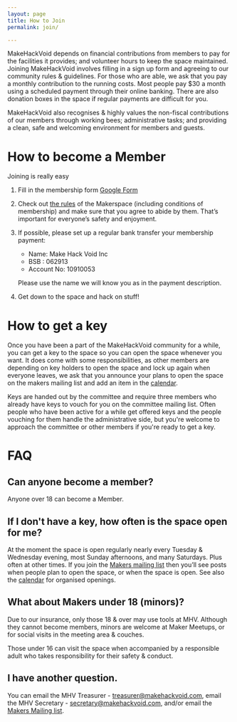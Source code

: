 ```yaml
---
layout: page
title: How to Join
permalink: join/

---
```


MakeHackVoid depends on financial contributions from members to pay for the
facilities it provides; and volunteer hours to keep the space maintained. 
Joining MakeHackVoid involves filling in a sign up form and agreeing to our 
community rules & guidelines. For those who are able, we ask that you pay a 
monthly contribution to the running costs. Most people pay $30 a month using
a scheduled payment through their online banking. There are also donation
boxes in the space if regular payments are difficult for you.

MakeHackVoid also recognises & highly values the non-fiscal contributions of
our members through working bees; administrative tasks; and providing a
clean, safe and welcoming environment for members and guests.

# How to become a Member

Joining is really easy 

1. Fill in the membership form  [Google Form](https://docs.google.com/forms/d/1Yu7iUOJPQHefiLgDue3oAbMBu-4s87f_tygPlz5Isw0/viewform)

2. Check out [the rules](http://wiki.makehackvoid.com/policy:rules_draft) of the Makerspace (including conditions of membership) and make sure that you agree to abide by them. That’s important for everyone’s safety and enjoyment.

3. If possible, please set up a regular bank transfer your membership payment:

    + Name: Make Hack Void Inc
    + BSB : 062913
    + Account No: 10910053

    Please use the name we will know you as in the payment description.

4. Get down to the space and hack on stuff!

# How to get a key

Once you have been a part of the MakeHackVoid community for a while, you can
get a key to the space so you can open the space whenever you want. It
does come with some responsibilities, as other members are depending on key
holders to open the space and lock up again when everyone leaves, we ask
that you announce your plans to open the space on the makers mailing list
and add an item in the [calendar](/#calendar).

Keys are handed out by the committee and require three members who already
have keys to vouch for you on the committee mailing list. Often people who
have been active for a while get offered keys and the people vouching for
them handle the administrative side, but you're welcome to approach the
committee or other members if you're ready to get a key. 

# FAQ

## Can anyone become a member?
Anyone over 18 can become a Member.

## If I don't have a key, how often is the space open for me?

At the moment the space is open regularly nearly every Tuesday &amp;
Wednesday evening, most Sunday afternoons, and many Saturdays. Plus often at
other times. If you join the [Makers mailing list](/mailman/listinfo/makers)
then you’ll see posts when people plan to open the space, or when the space
is open. See also the [calendar](/#calendar) for organised openings.

## What about Makers under 18 (minors)?

Due to our insurance, only those 18 &amp; over may use tools at MHV.
Although they cannot become members, minors are welcome at Maker Meetups, or
for social visits in the meeting area &amp; couches.

Those under 16 can visit the space when accompanied by a responsible adult
who takes responsibility for their safety &amp; conduct.

## I have another question.
You can email the MHV Treasurer -
[treasurer@makehackvoid.com](mailto:treasurer@makehackvoid.com), email the
MHV Secretary -
[secretary@makehackvoid.com](mailto:secretary@makehackvoid.com), and/or
email the [Makers Mailing list](/mailman/listinfo/makers/).

